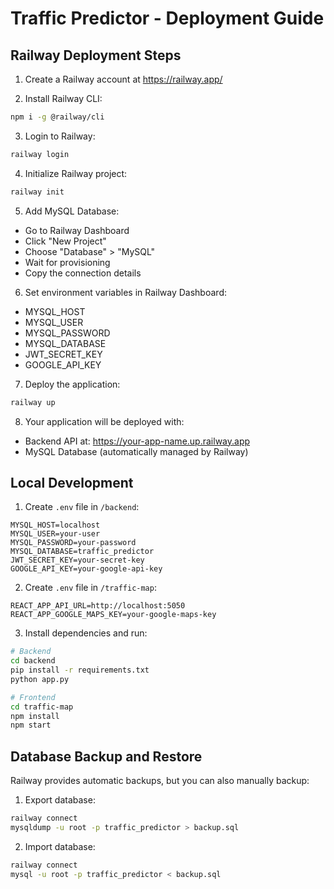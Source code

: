 # Traffic Predictor - Deployment Guide

## Railway Deployment Steps

1. Create a Railway account at https://railway.app/

2. Install Railway CLI:
```bash
npm i -g @railway/cli
```

3. Login to Railway:
```bash
railway login
```

4. Initialize Railway project:
```bash
railway init
```

5. Add MySQL Database:
- Go to Railway Dashboard
- Click "New Project"
- Choose "Database" > "MySQL"
- Wait for provisioning
- Copy the connection details

6. Set environment variables in Railway Dashboard:
- MYSQL_HOST
- MYSQL_USER
- MYSQL_PASSWORD
- MYSQL_DATABASE
- JWT_SECRET_KEY
- GOOGLE_API_KEY

7. Deploy the application:
```bash
railway up
```

8. Your application will be deployed with:
- Backend API at: https://your-app-name.up.railway.app
- MySQL Database (automatically managed by Railway)

## Local Development

1. Create `.env` file in `/backend`:
```
MYSQL_HOST=localhost
MYSQL_USER=your-user
MYSQL_PASSWORD=your-password
MYSQL_DATABASE=traffic_predictor
JWT_SECRET_KEY=your-secret-key
GOOGLE_API_KEY=your-google-api-key
```

2. Create `.env` file in `/traffic-map`:
```
REACT_APP_API_URL=http://localhost:5050
REACT_APP_GOOGLE_MAPS_KEY=your-google-maps-key
```

3. Install dependencies and run:
```bash
# Backend
cd backend
pip install -r requirements.txt
python app.py

# Frontend
cd traffic-map
npm install
npm start
```

## Database Backup and Restore

Railway provides automatic backups, but you can also manually backup:

1. Export database:
```bash
railway connect
mysqldump -u root -p traffic_predictor > backup.sql
```

2. Import database:
```bash
railway connect
mysql -u root -p traffic_predictor < backup.sql
```